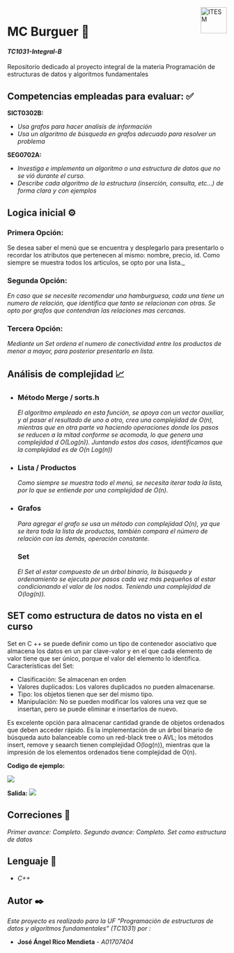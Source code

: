 
<a href="#">
    <img src="https://javier.rodriguez.org.mx/itesm/2014/tecnologico-de-monterrey-black.png" alt="ITESM" title="ITESM" align="right" height="60" />
</a>

# **MC Burguer** 🍔

#### **_TC1031-Integral-B_**
Repositorio dedicado al proyecto integral de la materia Programación de estructuras de datos y algoritmos fundamentales
## **Competencias empleadas para evaluar:** ✅
**SICT0302B:**
* _Usa grafos para hacer analisis de información_
* _Usa un algoritmo de búsqueda en grafos adecuado para resolver un problema_


**SEG0702A:**
* _Investiga e implementa un algoritmo o una estructura de datos que no se vió durante el curso._
* _Describe cada algoritmo de la estructura (inserción, consulta, etc...) de forma clara y con ejemplos_


## **Logica inicial** ⚙️ 
### **Primera Opción:**
Se desea saber el menú que se encuentra y desplegarlo para presentarlo o recordar los atributos que pertenecen al mismo: nombre, precio, id. Como siempre se muestra todos los articulos, se opto por una lista._


### **Segunda Opción:** 
_En caso que se necesite recomendar una hamburguesa, cada una tiene un numero de relación, que identifica que tanto se relacionan con otras. Se opto por grafos que contendran las relaciones mas cercanas._


### **Tercera Opción:** 
_Mediante un Set ordena el numero de conectividad entre los productos de menor a mayor, para posterior presentarlo en lista._


## **Análisis de complejidad** 📈 

*   ### **Método Merge / sorts.h**
    _El algoritmo empleado en esta función, se apoya con un vector auxiliar, y al pasar el resultado de uno a otro, crea una complejidad de O(n), mientras que en otra parte va haciendo operaciones donde los pasos se reducen a la mitad conforme se acomoda, lo que genera una complejidad d O(Log(n)). Juntando estos dos casos, identificamos que la complejidad es de O(n Log(n))_
*   ### **Lista / Productos**
    _Como siempre se muestra todo el menú, se necesita iterar toda la lista, por lo que se entiende por una complejidad de O(n)._
*   ### **Grafos**
    _Para agregar el grafo se usa un método con complejidad O(n), ya que se itera toda la lista de productos, también compara el número de relación con las demás, operación constante._
    ### **Set**
    _El Set al estar compuesto de un árbol binario, la búsqueda y ordenamiento se ejecuta por pasos cada vez más pequeños al estar condicionando el valor de los nodos. Teniendo una complejidad de O(log(n))._
## **SET como estructura de datos no vista en el curso**
Set en C ++ se puede definir como un tipo de contenedor asociativo que almacena los datos en un par clave-valor y en el que cada elemento de valor tiene que ser único, porque el valor del elemento lo identifica. Características del Set:
*	Clasificación: Se almacenan en orden
*	Valores duplicados: Los valores duplicados no pueden almacenarse.
*	Tipo: los objetos tienen que ser del mismo tipo.
*	Manipulación: No se pueden modificar los valores una vez que se insertan, pero se puede eliminar e insertarlos de nuevo.


Es excelente opción para almacenar cantidad grande de objetos ordenados que deben acceder rápido.
Es la implementación de un árbol binario de búsqueda auto balanceable como un red-black tree o AVL; los métodos insert, remove y seaarch tienen complejidad O(log(n)), mientras que la impresión de los elementos ordenados tiene complejidad de O(n).



**Codigo de ejemplo:**

<a href="#">
    <img src="https://gallusgallus.000webhostapp.com/codigo.png" />
</a>

**Salida:**
<a href="#">
    <img src="https://gallusgallus.000webhostapp.com/codigo2.png" />
</a>


## **Correciones** 📌
 _Primer avance: Completo._
 _Segundo avance: Completo._
 _Set como estructura de datos_

## **Lenguaje** 👅
*  *C++*

## **Autor** ✒️
_Este proyecto es realizado para la UF "Programación de estructuras de datos y algoritmos fundamentales" (TC1031) por :_
* **José Ángel Rico Mendieta** - *A01707404*

